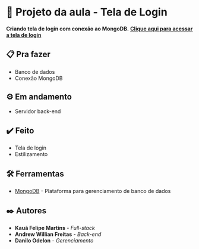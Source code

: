 # 🚀  Projeto da aula - Tela de Login

**Criando tela de login com conexão ao MongoDB.**
**[Clique aqui para acessar a tela de login](https://jokerkaua.github.io/tela-de-login/login-page/)**

## 📋 Pra fazer

* Banco de dados
* Conexão MongoDB

## ⚙️ Em andamento

* Servidor back-end

## ✔️ Feito

* Tela de login
* Estilizamento

## 🛠️ Ferramentas

* [MongoDB](https://www.mongodb.com/pt-br) - Plataforma para gerenciamento de banco de dados

## ✒️ Autores

* **Kauã Felipe Martins** - *Full-stack*
* **Andrew Willian Freitas** - *Back-end*
* **Danilo Odelon** - *Gerenciamento*
